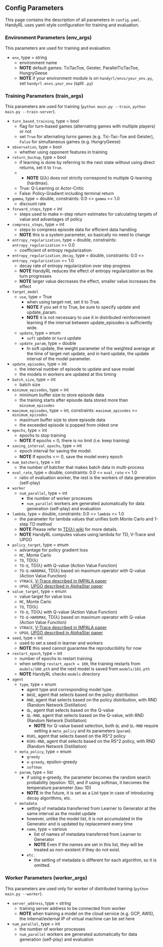 ## Config Parameters

This page contains the description of all parameters in `config.yaml`. HandyRL uses yaml-style configuration for training and evaluation.

### Environment Parameters (env_args)

This parameters are used for training and evaluation.

* `env`, type = string
    * environment name
    * **NOTE** default games: TicTacToe, Geister, ParallelTicTacToe, HungryGeese
    * **NOTE** if your environment module is on `handyrl/envs/your_env.py`, set `handyrl.envs.your_env` (split `.py`)


### Training Parameters (train_args)

This parameters are used for training (`python main.py --train`, `python main.py --train-server`).


* `turn_based_training`, type = bool
    * flag for turn-based games (alternating games with multiple players) or not
    * set `True` for alternating turns games (e.g. Tic-Tac-Toe and Geister), `False` for simultaneous games (e.g. HungryGeese)
* `observation`, type = bool
    * whether using opponent features in training
* `return_buckup`, type = bool
    * if learning is done by referring to the next state without using direct returns, set it to `True`. 
    * * **NOTE** Q(λ) does not strictly correspond to multiple Q-learning (hardmax).
    * True: Q-Learning or Actor-Critic
    * False: Policy-Gradient including terminal return
* `gamma`, type = double, constraints: 0.0 <= `gamma` <= 1.0
    * discount rate
* `forward_steps`, type = int
    * steps used to make n-step return estimates for calculating targets of value and advantages of policy
* `compress_steps`, type = int
    * steps to compress episode data for efficient data handling
    * **NOTE** this is a system parameter, so basically no need to change
* `entropy_regularization`, type = double, constraints: `entropy_regularization` >= 0.0
    * coefficient of entropy regularization
* `entropy_regularization_decay`, type = double, constraints: 0.0 <= `entropy_regularization` <= 1.0
    * decay rate of entropy regularization over step progress
    * **NOTE** HandyRL reduces the effect of entropy regularization as the turn progresses
    * **NOTE** larger value decreases the effect, smaller value increases the effect
* `target_model` 
    * `use`, type = True 
        * when using target-net, set it to True. 
        * **NOTE** if you set it to True, be sure to specify update and update_param. 
        * **NOTE** it is not necessary to use it in distributed reinforcement learning if the interval between update_episodes is sufficiently wide.
    * `update`, type = enum
        * `soft` update or  `hard` update
    * `update_param`, type = double
        * In soft update, the weight parameter of the weighted average at the time of target-net update, and in hard update, the update interval of the model parameter.
* `update_episodes`, type = int
    * the interval number of episode to update and save model
    * the models in workers are updated at this timing
* `batch_size`, type = int
    * batch size
* `minimum_episodes`, type = int
    * minimum buffer size to store episode data
    * the training starts after episode data stored more than `minimum_episodes`
* `maximum_episodes`, type = int, constraints: `maximum_episodes` >= `minimum_episodes`
    * maximum buffer size to store episode data
    * the exceeded episode is popped from oldest one
* `epochs`, type = int
    * epochs to stop training
    * **NOTE** If epochs < 0, there is no limit (i.e. keep training)
* `saving_interval_epochs`, type = int
    * epoch interval for saving the model.
    * **NOTE** If epochs <＝ 0, save the model every epoch
* `num_batchers`, type = int
    * the number of batcher that makes batch data in multi-process
* `eval_rate`, type = double, constraints: 0.0 <= `eval_rate` <= 1.0
    * ratio of evaluation worker, the rest is the workers of data generation (self-play)
* `worker`
    * `num_parallel`, type = int
        * the number of worker processes
        * `num_parallel` workers are generated automatically for data generation (self-play) and evaluation
* `lambda`, type = double, constraints: 0.0 <= `lambda` <= 1.0
    * the parameter for lambda values that unifies both Monte Carlo and 1-step TD method
    * **NOTE** Please refer to [TD(λ) wiki](https://en.wikipedia.org/wiki/Temporal_difference_learning#TD-Lambda) for more details.
    * **NOTE** HandyRL computes values using lambda for TD, V-Trace and UPGO
* `policy_target`, type = enum
    * advantage for policy gradient loss
    * `MC`, Monte Carlo
    * `TD`, TD(λ)
    * `TD-Q`, TD(λ) with Q-value (Action Value Function)
    * `TD-Q-HARDMAX`, TD(λ) based on maximum operator with Q-value (Action Value Function)
    * `VTRACE`, [V-Trace described in IMPALA paper](https://arxiv.org/abs/1802.01561)
    * `UPGO`, [UPGO described in AlphaStar paper](https://www.nature.com/articles/s41586-019-1724-z)
* `value_target`, type = enum
    * value target for value loss
    * `MC`, Monte Carlo
    * `TD`, TD(λ)
    * `TD-Q`, TD(λ) with Q-value (Action Value Function)
    * `TD-Q-HARDMAX`, TD(λ) based on maximum operator with Q-value (Action Value Function)
    * `VTRACE`, [V-Trace described in IMPALA paper](https://arxiv.org/abs/1802.01561)
    * `UPGO`, [UPGO described in AlphaStar paper](https://www.nature.com/articles/s41586-019-1724-z)
* `seed`, type = int
    * used to set a seed in learner and workers
    * **NOTE** this seed cannot guarantee the reproducibility for now
* `restart_epoch`, type = int
    * number of epochs to restart training
    * when setting `restart_epoch = 100`, the training restarts from `models/100.pth` and the next model is saved from `models/101.pth`
    * **NOTE** HandyRL checks `models` directory
* `agent`
    * `type`, type = enum
        * agent type and corresponding model type.
        * `BASE`, agent that selects based on the policy distribution
        * `RND`, agent that selects based on the policy distribution, with RND (Random Network Distillation)
        * `QL`, agent that selects based on the Q-value
        * `QL-RND`, agent that selects based on the Q-value, with RND (Random Network Distillation)
            * **NOTE** for Q-value based selection, both `QL` and `QL-RND` require setting a `meta_policy` and its parameters (`param`).
        * `RSRS`, agent that selects based on the RS^2 policy
        * `RSRS-RND`, agent that selects based on the RS^2 policy, with RND (Random Network Distillation)
    * `meta_policy`, type = enum 
        * `greedy`
        * `e-greedy`, epsilon-greedy 
        * `softmax`
    * `param`, type = list
        * if using e-greedy, the parameter becomes the random search probability (epsilon: 1D), and if using softmax, it becomes the temperature parameter (tau: 1D)
        * **NOTE** in the future, it is set as a List type in case of introducing decay algorithms, etc.
    * `metadata`
        * setting of metadata transferred from Learner to Generator at the same interval as the model update 
        * however, unlike the model list, it is not accumulated in the Generator and is updated by replacement every time
        * `name`, type = various
            * list of names of metadata transferred from Learner to Generator
            * **NOTE** Even if the names are set in this list, they will be treated as non-existent if they do not exist.
        * `etc.`
            * the setting of metadata is different for each algorithm, so it is omitted.

### Worker Parameters (worker_args)

This parameters are used only for worker of distributed training (`python main.py --worker`).

* `server_address`, type = string
    * training server address to be connected from worker
    * **NOTE** when training a model on the cloud service (e.g. GCP, AWS), the internal/external IP of virtual machine can be set here
* `num_parallel`, type = int
    * the number of worker processes
    * `num_parallel` workers are generated automatically for data generation (self-play) and evaluation

